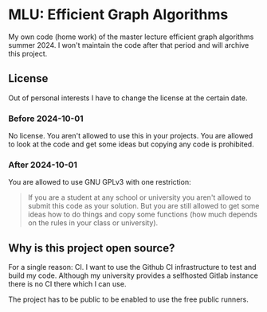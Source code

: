 # MLU: Efficient Graph Algorithms

My own code (home work) of the master lecture efficient graph algorithms summer
2024. I won't maintain the code after that period and will archive this project.

## License

Out of personal interests I have to change the license at the certain date.

### Before 2024-10-01

No license. You aren't allowed to use this in your projects. You are allowed to
look at the code and get some ideas but copying any code is prohibited.

### After 2024-10-01

You are allowed to use GNU GPLv3 with one restriction:

> If you are a student at any school or university you aren't allowed to submit
> this code as your solution. But you are still allowed to get some ideas how to
> do things and copy some functions (how much depends on the rules in your class
> or university).

## Why is this project open source?

For a single reason: CI. I want to use the Github CI infrastructure to test and
build my code. Although my university provides a selfhosted Gitlab instance
there is no CI there which I can use.

The project has to be public to be enabled to use the free public runners.
